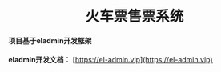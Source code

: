 <h1 style="text-align: center">火车票售票系统</h1>
<div style="text-align: center">
</div>

#### 项目基于eladmin开发框架

**eladmin开发文档：**  [https://el-admin.vip](https://el-admin.vip)
